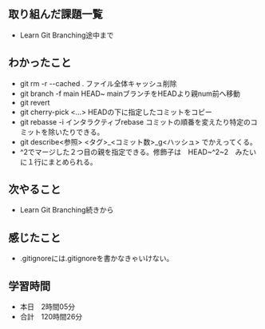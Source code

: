 ## 取り組んだ課題一覧
- Learn Git Branching途中まで
## わかったこと
- git rm -r --cached . ファイル全体キャッシュ削除
- git branch -f main HEAD~<num> mainブランチをHEADより親num前へ移動
- git revert
- git cherry-pick <commit1> <commit2><...> HEADの下に指定したコミットをコピー
- git rebasse -i インタラクティブrebase コミットの順番を変えたり特定のコミットを除いたりできる。
- git describe<参照> <タグ>_<コミット数>_g<ハッシュ> でかえってくる。
- ^2でマージした２つ目の親を指定できる。修飾子は　HEAD~^2~2　みたいに１行にまとめられる。
## 次やること
- Learn Git Branching続きから
## 感じたこと
- .gitignoreには.gitignoreを書かなきゃいけない。
## 学習時間
- 本日　2時間05分
- 合計　120時間26分